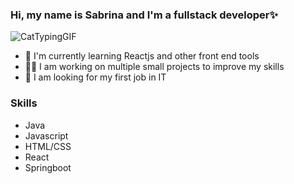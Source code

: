 ### Hi, my name is Sabrina and I'm a fullstack developer✨

![CatTypingGIF](https://github.com/SabriValenzuela/SabriValenzuela/assets/76019667/c4cf2f15-5e2d-4612-8c9d-c180b8d1be07)


- 🌱 I'm currently learning Reactjs and other front end tools
- 👩‍💻 I am working on multiple small projects to improve my skills
- 🔎 I am looking for my first job in IT
### Skills
- Java
- Javascript
- HTML/CSS
- React
- Springboot
  
